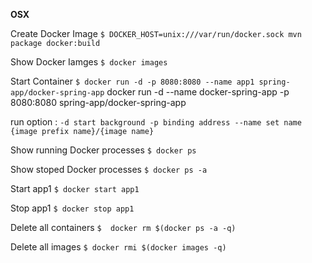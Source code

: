 **OSX**

Create Docker Image
`$ DOCKER_HOST=unix:///var/run/docker.sock mvn package docker:build `

Show Docker Iamges
`$ docker images`

Start Container
`$ docker run -d -p 8080:8080 --name app1 spring-app/docker-spring-app`
docker run -d --name docker-spring-app -p 8080:8080 spring-app/docker-spring-app

run option :
`-d start background
-p binding address
--name set name
{image prefix name}/{image name}`

Show running Docker processes
`$ docker ps`

Show stoped Docker processes
`$ docker ps -a`

Start app1
`$ docker start app1`

Stop app1
`$ docker stop app1`

Delete all containers
`$  docker rm $(docker ps -a -q)`

Delete all images
`$ docker rmi $(docker images -q)`
